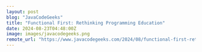 ```yaml
---
layout: post
blog: "JavaCodeGeeks"
title: "Functional First: Rethinking Programming Education"
date: 2024-08-23T04:48:00Z
image: images/javacodegeeks.png
remote_url: "https://www.javacodegeeks.com/2024/08/functional-first-rethinking-programming-education.html"
---
```

